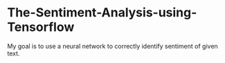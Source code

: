 # The-Sentiment-Analysis-using-Tensorflow
My goal is to use a neural network to correctly identify sentiment of given text.
